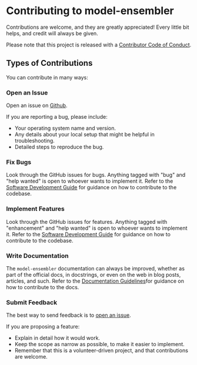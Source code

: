# Contributing to model-ensembler
Contributions are welcome, and they are greatly appreciated! Every little bit
helps, and credit will always be given.

Please note that this project is released
with a [Contributor Code of Conduct](code_of_conduct.md).

## Types of Contributions

You can contribute in many ways:

### Open an Issue
Open an issue on [Github](https://github.com/antarctica/model-ensembler/issues).

If you are reporting a bug, please include:

* Your operating system name and version.
* Any details about your local setup that might be helpful in troubleshooting.
* Detailed steps to reproduce the bug.

### Fix Bugs
Look through the GitHub issues for bugs. Anything tagged with "bug" and "help
wanted" is open to whoever wants to implement it. Refer to the
[Software Development Guide](software.md) for guidance on how to contribute
to the codebase.

### Implement Features
Look through the GitHub issues for features. Anything tagged with "enhancement"
and "help wanted" is open to whoever wants to implement it. Refer to the
[Software Development Guide](software.md) for guidance on how to contribute
to the codebase.

### Write Documentation
The `model-ensembler` documentation can always be improved, whether as part of the
official docs, in docstrings, or even on the web in blog posts, articles, and such. Refer to the
[Documentation Guidelines](documentation.md)for guidance on how to contribute to the docs.

### Submit Feedback
The best way to send feedback is to [open an issue](https://github.com/antarctica/model-ensembler/issues).

If you are proposing a feature:

* Explain in detail how it would work.
* Keep the scope as narrow as possible, to make it easier to implement.
* Remember that this is a volunteer-driven project, and that contributions
  are welcome.